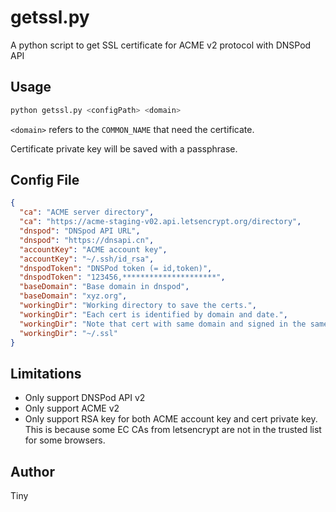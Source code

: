 # getssl.py
A python script to get SSL certificate for ACME v2 protocol with DNSPod API

## Usage
```bash
python getssl.py <configPath> <domain>
```

`<domain>` refers to the `COMMON_NAME` that need the certificate.

Certificate private key will be saved with a passphrase.

## Config File
```json
{
  "ca": "ACME server directory",
  "ca": "https://acme-staging-v02.api.letsencrypt.org/directory",
  "dnspod": "DNSpod API URL",
  "dnspod": "https://dnsapi.cn",
  "accountKey": "ACME account key",
  "accountKey": "~/.ssh/id_rsa",
  "dnspodToken": "DNSPod token (= id,token)",
  "dnspodToken": "123456,*********************",
  "baseDomain": "Base domain in dnspod",
  "baseDomain": "xyz.org",
  "workingDir": "Working directory to save the certs.",
  "workingDir": "Each cert is identified by domain and date.",
  "workingDir": "Note that cert with same domain and signed in the same date will overwrite previous one.",
  "workingDir": "~/.ssl"
}
```

## Limitations

- Only support DNSPod API v2
- Only support ACME v2
- Only support RSA key for both ACME account key and cert private key. This is because some EC CAs from letsencrypt are not in the trusted list for some browsers.

## Author

Tiny
